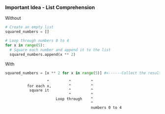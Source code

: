 ### Important Idea - List Comprehension

Without

```Python
# Create an empty list
squared_numbers = []

# Loop through numbers 0 to 4
for x in range(5):
  # Square each number and append it to the list
  squared_numbers.append(x ** 2)
```
With

```Python
squared_numbers = [x ** 2 for x in range(5)] #<------Collect the result and put it into a list []
```
                       ^         ^         ^
              for each x,        ^         ^
               square it         ^         ^
                                 ^         ^        
                           Loop through    ^
                                           ^
                                           numbers 0 to 4
